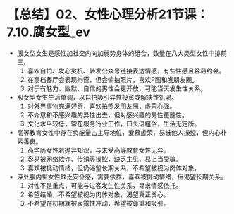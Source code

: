 # 【总结】02、女性心理分析21节课：7.10.腐女型_ev

-   服女型女生是感性加社交内向加弱势身体的组合，数量在八大类型女性中排前三。
    1.  喜欢自拍、发心灵机、转发公众号链接表达情感，有些性感且容易约会。
    2.  在高档餐厅会表现拘谨，但会偷拍照片，喜欢P图和发朋友圈。
    3.  对于有魅力、幽默、自信的男性会更开放，可能当天发生性关系。
-   服女型女生生活单调，以自拍吸引异性投资或解决性饥渴。
    1.  对外界事物充满好奇，喜欢拍照发朋友圈，虚荣心强。
    2.  不介意和不感兴趣的异性出去，但对感兴趣的男性更随性。
    3.  文化水平较低，常在服务行业工作，口头语粗俗，生活无定所。
-   高等教育女性中存在负能量占主导地位，爱慕虚荣，易被他人操控，但内心朴素善良。
    1.  高学历女性若抛弃知识，与未受高等教育女性无异。
    2.  容易被网络欺诈、传销等操控，缺乏主见，易上当受骗。
    3.  喜欢被挑动情绪，但仍渴望长期关系，不希望被视为肉体对象。
-   深处腹内型女性缺乏安全感，需要依靠，喜欢被挑动情绪，但渴望长期关系。
    1.  对性不是重点，可能与过客发生性关系，寻求情感依托。
    2.  希望结婚，不希望被视为肉体对象，渴望真正关心。
    3.  不希望在初期就被表露性冲动，希望被尊重和吸引。